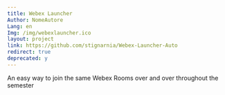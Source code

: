 ```yaml
---
title: Webex Launcher
Author: NomeAutore
Lang: en
Img: /img/webexlauncher.ico
layout: project
link: https://github.com/stignarnia/Webex-Launcher-Auto
redirect: true
deprecated: y
---
```

An easy way to join the same Webex Rooms over and over throughout the semester

